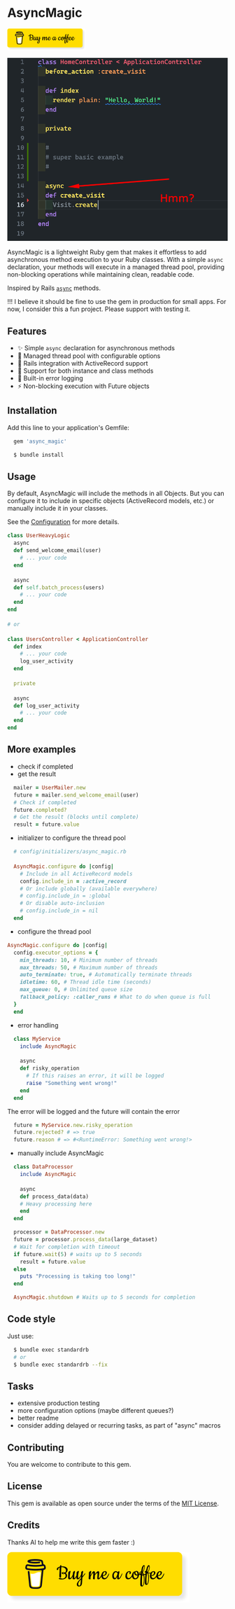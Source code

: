 # AsyncMagic

[!["Buy Me A Coffee"](https://github.com/igorkasyanchuk/get-smart/blob/main/docs/snapshot-bmc-button-small.png?raw=true)](https://buymeacoffee.com/igorkasyanchuk)

![AsyncMagic](docs/async_magic.png)

AsyncMagic is a lightweight Ruby gem that makes it effortless to add asynchronous method execution to your Ruby classes. With a simple `async` declaration, your methods will execute in a managed thread pool, providing non-blocking operations while maintaining clean, readable code.

Inspired by Rails [`async`](https://github.com/rails/rails/blob/9ffd264e016ee5501b19286c2f48d952e910e96c/activejob/lib/active_job/queue_adapters/async_adapter.rb#L89) methods.

!!! I believe it should be fine to use the gem in production for small apps. For now, I consider this a fun project. Please support with testing it.

## Features

- ✨ Simple `async` declaration for asynchronous methods
- 🧵 Managed thread pool with configurable options
- 🚂 Rails integration with ActiveRecord support
- 🎯 Support for both instance and class methods
- 📝 Built-in error logging
- ⚡ Non-blocking execution with Future objects

## Installation

Add this line to your application's Gemfile:

```ruby
  gem 'async_magic'
```

```bash
  $ bundle install
```

## Usage

By default, AsyncMagic will include the methods in all Objects. But you can configure it to include in specific objects (ActiveRecord models, etc.) or manually include it in your classes.

See the [Configuration](./lib/async_magic.rb) for more details.

```ruby
class UserHeavyLogic
  async
  def send_welcome_email(user)
    # ... your code
  end

  async
  def self.batch_process(users)
    # ... your code
  end
end

# or

class UsersController < ApplicationController
  def index
    # ... your code
    log_user_activity
  end

  private

  async
  def log_user_activity
    # ... your code
  end
end
```

## More examples

- check if completed
- get the result

```ruby
  mailer = UserMailer.new
  future = mailer.send_welcome_email(user)
  # Check if completed
  future.completed?
  # Get the result (blocks until complete)
  result = future.value
```

- initializer to configure the thread pool

```ruby
  # config/initializers/async_magic.rb

  AsyncMagic.configure do |config|
    # Include in all ActiveRecord models
    config.include_in = :active_record
    # Or include globally (available everywhere)
    # config.include_in = :global
    # Or disable auto-inclusion
    # config.include_in = nil
  end
```

- configure the thread pool

```ruby
AsyncMagic.configure do |config|
  config.executor_options = {
    min_threads: 10, # Minimum number of threads
    max_threads: 50, # Maximum number of threads
    auto_terminate: true, # Automatically terminate threads
    idletime: 60, # Thread idle time (seconds)
    max_queue: 0, # Unlimited queue size
    fallback_policy: :caller_runs # What to do when queue is full
  }
  end
```

- error handling
```ruby
  class MyService
    include AsyncMagic

    async
    def risky_operation
      # If this raises an error, it will be logged
      raise "Something went wrong!"
    end
  end
```

The error will be logged and the future will contain the error

```ruby
  future = MyService.new.risky_operation
  future.rejected? # => true
  future.reason # => #<RuntimeError: Something went wrong!>
```

- manually include AsyncMagic

```ruby
  class DataProcessor
    include AsyncMagic

    async
    def process_data(data)
    # Heavy processing here
    end
  end
```

```ruby
  processor = DataProcessor.new
  future = processor.process_data(large_dataset)
  # Wait for completion with timeout
  if future.wait(5) # waits up to 5 seconds
    result = future.value
  else
    puts "Processing is taking too long!"
  end
```

```ruby
  AsyncMagic.shutdown # Waits up to 5 seconds for completion
```

## Code style

Just use:

```bash
  $ bundle exec standardrb
  # or
  $ bundle exec standardrb --fix
```

## Tasks

- extensive production testing
- more configuration options (maybe different queues?)
- better readme
- consider adding delayed or recurring tasks, as part of "async" macros

## Contributing

You are welcome to contribute to this gem.

## License

This gem is available as open source under the terms of the [MIT License](https://opensource.org/licenses/MIT).

## Credits

Thanks AI to help me write this gem faster :)

[!["Buy Me A Coffee"](https://github.com/igorkasyanchuk/get-smart/blob/main/docs/snapshot-bmc-button.png?raw=true)](https://buymeacoffee.com/igorkasyanchuk)
